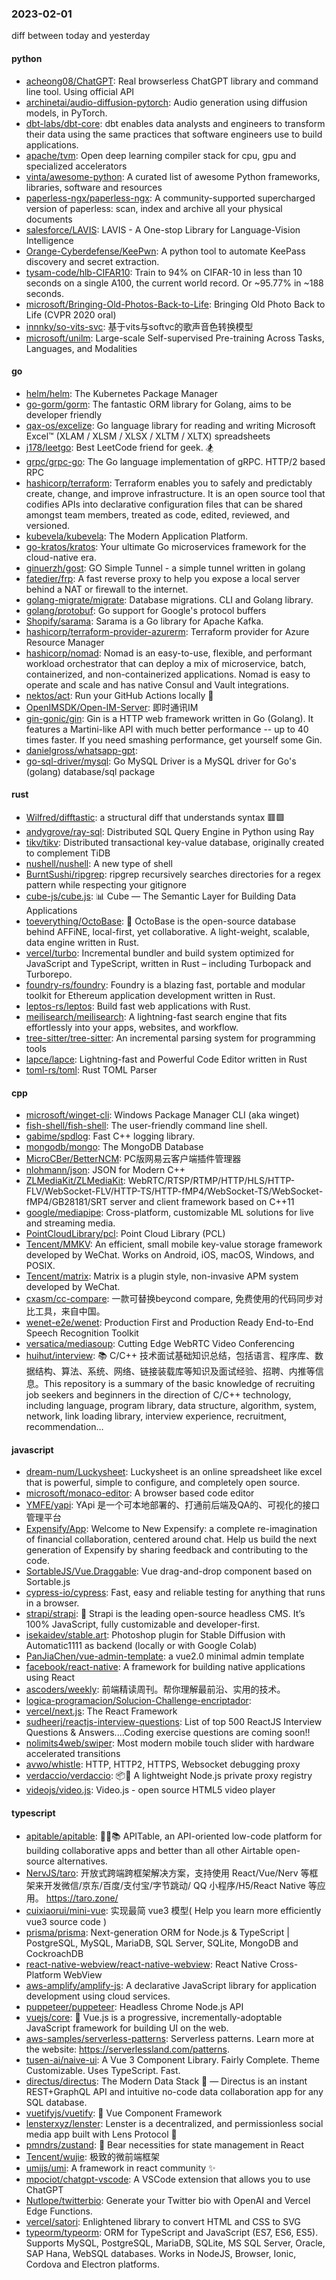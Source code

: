 ### 2023-02-01
diff between today and yesterday

#### python
* [acheong08/ChatGPT](https://github.com/acheong08/ChatGPT): Real browserless ChatGPT library and command line tool. Using official API
* [archinetai/audio-diffusion-pytorch](https://github.com/archinetai/audio-diffusion-pytorch): Audio generation using diffusion models, in PyTorch.
* [dbt-labs/dbt-core](https://github.com/dbt-labs/dbt-core): dbt enables data analysts and engineers to transform their data using the same practices that software engineers use to build applications.
* [apache/tvm](https://github.com/apache/tvm): Open deep learning compiler stack for cpu, gpu and specialized accelerators
* [vinta/awesome-python](https://github.com/vinta/awesome-python): A curated list of awesome Python frameworks, libraries, software and resources
* [paperless-ngx/paperless-ngx](https://github.com/paperless-ngx/paperless-ngx): A community-supported supercharged version of paperless: scan, index and archive all your physical documents
* [salesforce/LAVIS](https://github.com/salesforce/LAVIS): LAVIS - A One-stop Library for Language-Vision Intelligence
* [Orange-Cyberdefense/KeePwn](https://github.com/Orange-Cyberdefense/KeePwn): A python tool to automate KeePass discovery and secret extraction.
* [tysam-code/hlb-CIFAR10](https://github.com/tysam-code/hlb-CIFAR10): Train to 94% on CIFAR-10 in less than 10 seconds on a single A100, the current world record. Or ~95.77% in ~188 seconds.
* [microsoft/Bringing-Old-Photos-Back-to-Life](https://github.com/microsoft/Bringing-Old-Photos-Back-to-Life): Bringing Old Photo Back to Life (CVPR 2020 oral)
* [innnky/so-vits-svc](https://github.com/innnky/so-vits-svc): 基于vits与softvc的歌声音色转换模型
* [microsoft/unilm](https://github.com/microsoft/unilm): Large-scale Self-supervised Pre-training Across Tasks, Languages, and Modalities

#### go
* [helm/helm](https://github.com/helm/helm): The Kubernetes Package Manager
* [go-gorm/gorm](https://github.com/go-gorm/gorm): The fantastic ORM library for Golang, aims to be developer friendly
* [qax-os/excelize](https://github.com/qax-os/excelize): Go language library for reading and writing Microsoft Excel™ (XLAM / XLSM / XLSX / XLTM / XLTX) spreadsheets
* [j178/leetgo](https://github.com/j178/leetgo): Best LeetCode friend for geek. 🏂
* [grpc/grpc-go](https://github.com/grpc/grpc-go): The Go language implementation of gRPC. HTTP/2 based RPC
* [hashicorp/terraform](https://github.com/hashicorp/terraform): Terraform enables you to safely and predictably create, change, and improve infrastructure. It is an open source tool that codifies APIs into declarative configuration files that can be shared amongst team members, treated as code, edited, reviewed, and versioned.
* [kubevela/kubevela](https://github.com/kubevela/kubevela): The Modern Application Platform.
* [go-kratos/kratos](https://github.com/go-kratos/kratos): Your ultimate Go microservices framework for the cloud-native era.
* [ginuerzh/gost](https://github.com/ginuerzh/gost): GO Simple Tunnel - a simple tunnel written in golang
* [fatedier/frp](https://github.com/fatedier/frp): A fast reverse proxy to help you expose a local server behind a NAT or firewall to the internet.
* [golang-migrate/migrate](https://github.com/golang-migrate/migrate): Database migrations. CLI and Golang library.
* [golang/protobuf](https://github.com/golang/protobuf): Go support for Google's protocol buffers
* [Shopify/sarama](https://github.com/Shopify/sarama): Sarama is a Go library for Apache Kafka.
* [hashicorp/terraform-provider-azurerm](https://github.com/hashicorp/terraform-provider-azurerm): Terraform provider for Azure Resource Manager
* [hashicorp/nomad](https://github.com/hashicorp/nomad): Nomad is an easy-to-use, flexible, and performant workload orchestrator that can deploy a mix of microservice, batch, containerized, and non-containerized applications. Nomad is easy to operate and scale and has native Consul and Vault integrations.
* [nektos/act](https://github.com/nektos/act): Run your GitHub Actions locally 🚀
* [OpenIMSDK/Open-IM-Server](https://github.com/OpenIMSDK/Open-IM-Server): 即时通讯IM
* [gin-gonic/gin](https://github.com/gin-gonic/gin): Gin is a HTTP web framework written in Go (Golang). It features a Martini-like API with much better performance -- up to 40 times faster. If you need smashing performance, get yourself some Gin.
* [danielgross/whatsapp-gpt](https://github.com/danielgross/whatsapp-gpt): 
* [go-sql-driver/mysql](https://github.com/go-sql-driver/mysql): Go MySQL Driver is a MySQL driver for Go's (golang) database/sql package

#### rust
* [Wilfred/difftastic](https://github.com/Wilfred/difftastic): a structural diff that understands syntax 🟥🟩
* [andygrove/ray-sql](https://github.com/andygrove/ray-sql): Distributed SQL Query Engine in Python using Ray
* [tikv/tikv](https://github.com/tikv/tikv): Distributed transactional key-value database, originally created to complement TiDB
* [nushell/nushell](https://github.com/nushell/nushell): A new type of shell
* [BurntSushi/ripgrep](https://github.com/BurntSushi/ripgrep): ripgrep recursively searches directories for a regex pattern while respecting your gitignore
* [cube-js/cube.js](https://github.com/cube-js/cube.js): 📊 Cube — The Semantic Layer for Building Data Applications
* [toeverything/OctoBase](https://github.com/toeverything/OctoBase): 🐙 OctoBase is the open-source database behind AFFiNE, local-first, yet collaborative. A light-weight, scalable, data engine written in Rust.
* [vercel/turbo](https://github.com/vercel/turbo): Incremental bundler and build system optimized for JavaScript and TypeScript, written in Rust – including Turbopack and Turborepo.
* [foundry-rs/foundry](https://github.com/foundry-rs/foundry): Foundry is a blazing fast, portable and modular toolkit for Ethereum application development written in Rust.
* [leptos-rs/leptos](https://github.com/leptos-rs/leptos): Build fast web applications with Rust.
* [meilisearch/meilisearch](https://github.com/meilisearch/meilisearch): A lightning-fast search engine that fits effortlessly into your apps, websites, and workflow.
* [tree-sitter/tree-sitter](https://github.com/tree-sitter/tree-sitter): An incremental parsing system for programming tools
* [lapce/lapce](https://github.com/lapce/lapce): Lightning-fast and Powerful Code Editor written in Rust
* [toml-rs/toml](https://github.com/toml-rs/toml): Rust TOML Parser

#### cpp
* [microsoft/winget-cli](https://github.com/microsoft/winget-cli): Windows Package Manager CLI (aka winget)
* [fish-shell/fish-shell](https://github.com/fish-shell/fish-shell): The user-friendly command line shell.
* [gabime/spdlog](https://github.com/gabime/spdlog): Fast C++ logging library.
* [mongodb/mongo](https://github.com/mongodb/mongo): The MongoDB Database
* [MicroCBer/BetterNCM](https://github.com/MicroCBer/BetterNCM): PC版网易云客户端插件管理器
* [nlohmann/json](https://github.com/nlohmann/json): JSON for Modern C++
* [ZLMediaKit/ZLMediaKit](https://github.com/ZLMediaKit/ZLMediaKit): WebRTC/RTSP/RTMP/HTTP/HLS/HTTP-FLV/WebSocket-FLV/HTTP-TS/HTTP-fMP4/WebSocket-TS/WebSocket-fMP4/GB28181/SRT server and client framework based on C++11
* [google/mediapipe](https://github.com/google/mediapipe): Cross-platform, customizable ML solutions for live and streaming media.
* [PointCloudLibrary/pcl](https://github.com/PointCloudLibrary/pcl): Point Cloud Library (PCL)
* [Tencent/MMKV](https://github.com/Tencent/MMKV): An efficient, small mobile key-value storage framework developed by WeChat. Works on Android, iOS, macOS, Windows, and POSIX.
* [Tencent/matrix](https://github.com/Tencent/matrix): Matrix is a plugin style, non-invasive APM system developed by WeChat.
* [cxasm/cc-compare](https://github.com/cxasm/cc-compare): 一款可替换beycond compare, 免费使用的代码同步对比工具，来自中国。
* [wenet-e2e/wenet](https://github.com/wenet-e2e/wenet): Production First and Production Ready End-to-End Speech Recognition Toolkit
* [versatica/mediasoup](https://github.com/versatica/mediasoup): Cutting Edge WebRTC Video Conferencing
* [huihut/interview](https://github.com/huihut/interview): 📚 C/C++ 技术面试基础知识总结，包括语言、程序库、数据结构、算法、系统、网络、链接装载库等知识及面试经验、招聘、内推等信息。This repository is a summary of the basic knowledge of recruiting job seekers and beginners in the direction of C/C++ technology, including language, program library, data structure, algorithm, system, network, link loading library, interview experience, recruitment, recommendation…

#### javascript
* [dream-num/Luckysheet](https://github.com/dream-num/Luckysheet): Luckysheet is an online spreadsheet like excel that is powerful, simple to configure, and completely open source.
* [microsoft/monaco-editor](https://github.com/microsoft/monaco-editor): A browser based code editor
* [YMFE/yapi](https://github.com/YMFE/yapi): YApi 是一个可本地部署的、打通前后端及QA的、可视化的接口管理平台
* [Expensify/App](https://github.com/Expensify/App): Welcome to New Expensify: a complete re-imagination of financial collaboration, centered around chat. Help us build the next generation of Expensify by sharing feedback and contributing to the code.
* [SortableJS/Vue.Draggable](https://github.com/SortableJS/Vue.Draggable): Vue drag-and-drop component based on Sortable.js
* [cypress-io/cypress](https://github.com/cypress-io/cypress): Fast, easy and reliable testing for anything that runs in a browser.
* [strapi/strapi](https://github.com/strapi/strapi): 🚀 Strapi is the leading open-source headless CMS. It’s 100% JavaScript, fully customizable and developer-first.
* [isekaidev/stable.art](https://github.com/isekaidev/stable.art): Photoshop plugin for Stable Diffusion with Automatic1111 as backend (locally or with Google Colab)
* [PanJiaChen/vue-admin-template](https://github.com/PanJiaChen/vue-admin-template): a vue2.0 minimal admin template
* [facebook/react-native](https://github.com/facebook/react-native): A framework for building native applications using React
* [ascoders/weekly](https://github.com/ascoders/weekly): 前端精读周刊。帮你理解最前沿、实用的技术。
* [logica-programacion/Solucion-Challenge-encriptador](https://github.com/logica-programacion/Solucion-Challenge-encriptador): 
* [vercel/next.js](https://github.com/vercel/next.js): The React Framework
* [sudheerj/reactjs-interview-questions](https://github.com/sudheerj/reactjs-interview-questions): List of top 500 ReactJS Interview Questions & Answers....Coding exercise questions are coming soon!!
* [nolimits4web/swiper](https://github.com/nolimits4web/swiper): Most modern mobile touch slider with hardware accelerated transitions
* [avwo/whistle](https://github.com/avwo/whistle): HTTP, HTTP2, HTTPS, Websocket debugging proxy
* [verdaccio/verdaccio](https://github.com/verdaccio/verdaccio): 📦🔐 A lightweight Node.js private proxy registry
* [videojs/video.js](https://github.com/videojs/video.js): Video.js - open source HTML5 video player

#### typescript
* [apitable/apitable](https://github.com/apitable/apitable): 🚀🎉📚 APITable, an API-oriented low-code platform for building collaborative apps and better than all other Airtable open-source alternatives.
* [NervJS/taro](https://github.com/NervJS/taro): 开放式跨端跨框架解决方案，支持使用 React/Vue/Nerv 等框架来开发微信/京东/百度/支付宝/字节跳动/ QQ 小程序/H5/React Native 等应用。 https://taro.zone/
* [cuixiaorui/mini-vue](https://github.com/cuixiaorui/mini-vue): 实现最简 vue3 模型( Help you learn more efficiently vue3 source code )
* [prisma/prisma](https://github.com/prisma/prisma): Next-generation ORM for Node.js & TypeScript | PostgreSQL, MySQL, MariaDB, SQL Server, SQLite, MongoDB and CockroachDB
* [react-native-webview/react-native-webview](https://github.com/react-native-webview/react-native-webview): React Native Cross-Platform WebView
* [aws-amplify/amplify-js](https://github.com/aws-amplify/amplify-js): A declarative JavaScript library for application development using cloud services.
* [puppeteer/puppeteer](https://github.com/puppeteer/puppeteer): Headless Chrome Node.js API
* [vuejs/core](https://github.com/vuejs/core): 🖖 Vue.js is a progressive, incrementally-adoptable JavaScript framework for building UI on the web.
* [aws-samples/serverless-patterns](https://github.com/aws-samples/serverless-patterns): Serverless patterns. Learn more at the website: https://serverlessland.com/patterns.
* [tusen-ai/naive-ui](https://github.com/tusen-ai/naive-ui): A Vue 3 Component Library. Fairly Complete. Theme Customizable. Uses TypeScript. Fast.
* [directus/directus](https://github.com/directus/directus): The Modern Data Stack 🐰 — Directus is an instant REST+GraphQL API and intuitive no-code data collaboration app for any SQL database.
* [vuetifyjs/vuetify](https://github.com/vuetifyjs/vuetify): 🐉 Vue Component Framework
* [lensterxyz/lenster](https://github.com/lensterxyz/lenster): Lenster is a decentralized, and permissionless social media app built with Lens Protocol 🌿
* [pmndrs/zustand](https://github.com/pmndrs/zustand): 🐻 Bear necessities for state management in React
* [Tencent/wujie](https://github.com/Tencent/wujie): 极致的微前端框架
* [umijs/umi](https://github.com/umijs/umi): A framework in react community ✨
* [mpociot/chatgpt-vscode](https://github.com/mpociot/chatgpt-vscode): A VSCode extension that allows you to use ChatGPT
* [Nutlope/twitterbio](https://github.com/Nutlope/twitterbio): Generate your Twitter bio with OpenAI and Vercel Edge Functions.
* [vercel/satori](https://github.com/vercel/satori): Enlightened library to convert HTML and CSS to SVG
* [typeorm/typeorm](https://github.com/typeorm/typeorm): ORM for TypeScript and JavaScript (ES7, ES6, ES5). Supports MySQL, PostgreSQL, MariaDB, SQLite, MS SQL Server, Oracle, SAP Hana, WebSQL databases. Works in NodeJS, Browser, Ionic, Cordova and Electron platforms.
